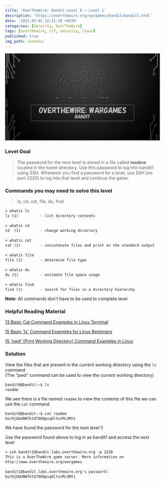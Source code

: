 ```yaml
---
title: 'OverTheWire: Bandit Level 0 → Level 1'
description: 'https://overthewire.org/wargames/bandit/bandit1.html'
date: '2021-03-01 12:31:28 +0530'
categories: [Security, OverTheWire]
tags: [overthewire, ctf, security, linux]
published: true
img_path: /assets/
---
```


![OverTheWire Banner](images/overthewire-banner.png)

### Level Goal

> The password for the next level is stored in a file called **readme** located in the home directory. Use this password to log into bandit1 using SSH. Whenever you find a password for a level, use SSH (on port 2220) to log into that level and continue the game.

### Commands you may need to solve this level

> ls, cd, cat, file, du, find

```
> whatis ls                                                                           
ls (1)          - list directory contents  

> whatis cd  
cd  (1)         - change working directory  

> whatis cat                                                                                                       
cat (1)         - concatenate files and print on the standard output  

> whatis file  
file (1)        - determine file type  

> whatis du    
du (1)          - estimate file space usage  

> whatis find  
find (1)        - search for files in a directory hierarchy
```

**Note:** All commands don't have to be used to complete level

### Helpful Reading Material

[13 Basic Cat Command Examples in Linux Terminal](https://www.tecmint.com/13-basic-cat-command-examples-in-linux/)

[15 Basic 'ls' Command Examples for Linux Beginners](https://www.tecmint.com/15-basic-ls-command-examples-in-linux/)

[15 'pwd' (Print Working Directory) Command Examples in Linux](https://www.tecmint.com/pwd-command-examples/)

### Solution

View the files that are present in the current working directory using the `ls` command  
(The "pwd" command can be used to view the current working directory)

```
bandit0@bandit:~$ ls  
readme
```

We see there is a file named `readme` to view the contents of this file we can use the `cat` command.

```
bandit0@bandit:~$ cat readme   
boJ9jbbUNNfktd78OOpsqOltutMc3MY1
```

We have found the password for the next level !!


Use the password found above to log in as bandit1 and access the next level

```
> ssh bandit1@bandit.labs.overthewire.org -p 2220  
This is a OverTheWire game server. More information on http://www.overthewire.org/wargames

bandit1@bandit.labs.overthewire.org's password: boJ9jbbUNNfktd78OOpsqOltutMc3MY1
```